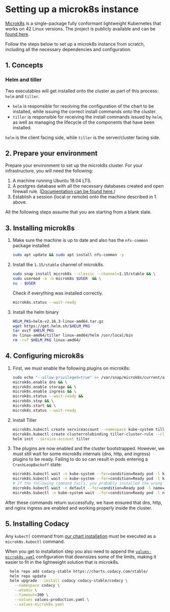 # Setting up a microk8s instance

[Microk8s](https://microk8s.io/) is a single-package fully conformant lightweight Kubernetes that works on 42 Linux versions. The project is publicly available and can be [found here](https://github.com/ubuntu/microk8s).

Follow the steps below to set up a microk8s instance from scratch, including all the necessary dependencies and configuration.

## 1. Concepts

### Helm and tiller

Two executables will get installed onto the cluster as part of this process: `helm` and `tiller`.

-   `helm` is responsible for resolving the configuration of the chart to be installed, while issuing the correct install commands onto the cluster.
-   `tiller` is responsible for receiving the install commands issued by `helm`, as well as managing the lifecycle of the components that have been installed.

`helm` is the client facing side, while `tiller` is the server/cluster facing side.

## 2. Prepare your environment

Prepare your environment to set up the microk8s cluster.
For your infrastructure, you will need the following:

1.  A machine running Ubuntu 18.04 LTS.
2.  A postgres database with all the necessary databases created and open firewall rule. ([Documentation can be found here.](../requirements.md#postgresql-server-setup))
3.  Establish a session (local or remote) onto the machine described in 1. above.

All the following steps assume that you are starting from a blank slate.

## 3. Installing microk8s

1.  Make sure the machine is up to date and also has the `nfs-common` package installed

    ```bash
    sudo apt update && sudo apt install nfs-common -y
    ```

2.  Install the `1.15/stable` channel of microk8s.

    ```bash
    sudo snap install microk8s --classic --channel=1.15/stable && \
    sudo usermod -a -G microk8s $USER  && \
    su - $USER
    ```

    Check if everything was installed correctly.

    ```bash
    microk8s.status --wait-ready
    ```

3.  Install the helm binary

    ```bash
    HELM_PKG=helm-v2.16.3-linux-amd64.tar.gz
    wget https://get.helm.sh/$HELM_PKG
    tar xvzf $HELM_PKG
    mv linux-amd64/tiller linux-amd64/helm /usr/local/bin
    rm -rvf $HELM_PKG linux-amd64/
    ```

## 4. Configuring microk8s

1.  First, we must enable the following plugins on microk8s:

    ```bash
    sudo echo "--allow-privileged=true" >> /var/snap/microk8s/current/args/kube-apiserver && \
    microk8s.enable dns && \
    microk8s.enable storage && \
    microk8s.enable ingress && \
    microk8s.status --wait-ready &&
    microk8s.stop && \
    microk8s.start && \
    microk8s.status --wait-ready
    ```

2.  Install Tiller

    ```bash
    microk8s.kubectl create serviceaccount --namespace kube-system tiller && \
    microk8s.kubectl create clusterrolebinding tiller-cluster-rule --clusterrole=cluster-admin --serviceaccount=kube-system:tiller && \
    helm init --service-account tiller
    ```

3.  The plugins are now enabled and the cluster bootstrapped. However, we must still wait for some microk8s internals (dns, http, and ingress) plugins to be ready.
    Failing to do so can result in pods entering a `CrashLoopBackoff` state:

    ```bash
    microk8s.kubectl wait -n kube-system --for=condition=Ready pod -l k8s-app=kube-dns
    microk8s.kubectl wait -n kube-system --for=condition=Ready pod -l k8s-app=hostpath-provisioner
    # If the following command fails, you probably installed the wrong microk8s version
    microk8s.kubectl wait -n default --for=condition=Ready pod -l name=nginx-ingress-microk8s
    microk8s.kubectl -n kube-system wait --for=condition=Ready pod -l name=tiller
    ```

After these commands return successfully, we have ensured that dns, http, and nginx ingress are enabled and working properly inside the cluster.

## 5. Installing Codacy

Any `kubectl` command from [our chart installation](../install.md) must be executed as a `microk8s.kubectl` command.

When you get to installation step you also need to append the [`values-microk8s.yaml`](../../codacy/values-microk8s.yaml) configuration that downsizes some of the limits, making it easier to fit in the lightweight solution that is microk8s.

```bash
  helm repo add codacy-stable https://charts.codacy.com/stable/
  helm repo update
  helm upgrade --install codacy codacy-stable/codacy \
    --namespace codacy \
    --atomic \
    --timeout=300 \
    --values values-production.yaml \
    --values-microk8s.yaml
```
